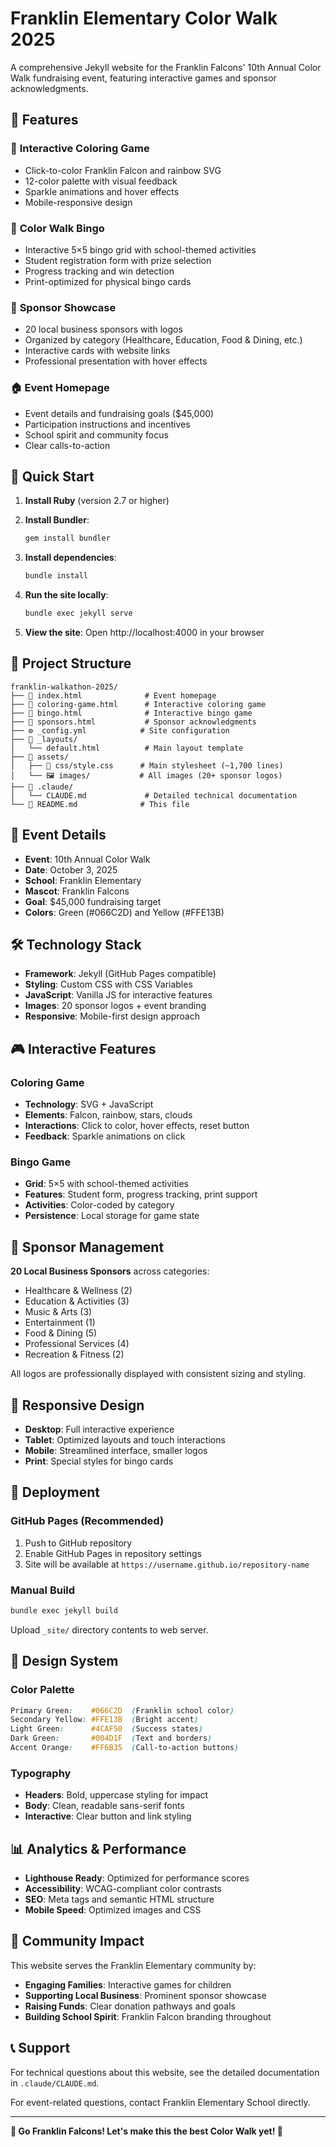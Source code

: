 # Franklin Elementary Color Walk 2025

A comprehensive Jekyll website for the Franklin Falcons' 10th Annual Color Walk fundraising event, featuring interactive games and sponsor acknowledgments.

## 🎨 Features

### 📱 **Interactive Coloring Game**
- Click-to-color Franklin Falcon and rainbow SVG
- 12-color palette with visual feedback
- Sparkle animations and hover effects
- Mobile-responsive design

### 🎯 **Color Walk Bingo**
- Interactive 5×5 bingo grid with school-themed activities
- Student registration form with prize selection
- Progress tracking and win detection
- Print-optimized for physical bingo cards

### 🏢 **Sponsor Showcase**
- 20 local business sponsors with logos
- Organized by category (Healthcare, Education, Food & Dining, etc.)
- Interactive cards with website links
- Professional presentation with hover effects

### 🏠 **Event Homepage**
- Event details and fundraising goals ($45,000)
- Participation instructions and incentives
- School spirit and community focus
- Clear calls-to-action

## 🚀 Quick Start

1. **Install Ruby** (version 2.7 or higher)
2. **Install Bundler**:
   ```bash
   gem install bundler
   ```

3. **Install dependencies**:
   ```bash
   bundle install
   ```

4. **Run the site locally**:
   ```bash
   bundle exec jekyll serve
   ```

5. **View the site**: Open http://localhost:4000 in your browser

## 📁 Project Structure

```
franklin-walkathon-2025/
├── 📄 index.html              # Event homepage
├── 🎨 coloring-game.html      # Interactive coloring game
├── 🎯 bingo.html              # Interactive bingo game
├── 🏢 sponsors.html           # Sponsor acknowledgments
├── ⚙️ _config.yml            # Site configuration
├── 📁 _layouts/
│   └── default.html          # Main layout template
├── 📁 assets/
│   ├── 🎨 css/style.css      # Main stylesheet (~1,700 lines)
│   └── 🖼️ images/           # All images (20+ sponsor logos)
├── 📁 .claude/
│   └── CLAUDE.md             # Detailed technical documentation
└── 📄 README.md              # This file
```

## 🎯 Event Details

- **Event**: 10th Annual Color Walk
- **Date**: October 3, 2025
- **School**: Franklin Elementary
- **Mascot**: Franklin Falcons
- **Goal**: $45,000 fundraising target
- **Colors**: Green (#066C2D) and Yellow (#FFE13B)

## 🛠️ Technology Stack

- **Framework**: Jekyll (GitHub Pages compatible)
- **Styling**: Custom CSS with CSS Variables
- **JavaScript**: Vanilla JS for interactive features
- **Images**: 20 sponsor logos + event branding
- **Responsive**: Mobile-first design approach

## 🎮 Interactive Features

### Coloring Game
- **Technology**: SVG + JavaScript
- **Elements**: Falcon, rainbow, stars, clouds
- **Interactions**: Click to color, hover effects, reset button
- **Feedback**: Sparkle animations on click

### Bingo Game
- **Grid**: 5×5 with school-themed activities
- **Features**: Student form, progress tracking, print support
- **Activities**: Color-coded by category
- **Persistence**: Local storage for game state

## 🏢 Sponsor Management

**20 Local Business Sponsors** across categories:
- Healthcare & Wellness (2)
- Education & Activities (3)
- Music & Arts (3)
- Entertainment (1)
- Food & Dining (5)
- Professional Services (4)
- Recreation & Fitness (2)

All logos are professionally displayed with consistent sizing and styling.

## 📱 Responsive Design

- **Desktop**: Full interactive experience
- **Tablet**: Optimized layouts and touch interactions
- **Mobile**: Streamlined interface, smaller logos
- **Print**: Special styles for bingo cards

## 🚀 Deployment

### GitHub Pages (Recommended)
1. Push to GitHub repository
2. Enable GitHub Pages in repository settings
3. Site will be available at `https://username.github.io/repository-name`

### Manual Build
```bash
bundle exec jekyll build
```
Upload `_site/` directory contents to web server.

## 🎨 Design System

### Color Palette
```css
Primary Green:    #066C2D  (Franklin school color)
Secondary Yellow: #FFE13B  (Bright accent)
Light Green:      #4CAF50  (Success states)
Dark Green:       #004D1F  (Text and borders)
Accent Orange:    #FF6B35  (Call-to-action buttons)
```

### Typography
- **Headers**: Bold, uppercase styling for impact
- **Body**: Clean, readable sans-serif fonts
- **Interactive**: Clear button and link styling

## 📊 Analytics & Performance

- **Lighthouse Ready**: Optimized for performance scores
- **Accessibility**: WCAG-compliant color contrasts
- **SEO**: Meta tags and semantic HTML structure
- **Mobile Speed**: Optimized images and CSS

## 🤝 Community Impact

This website serves the Franklin Elementary community by:
- **Engaging Families**: Interactive games for children
- **Supporting Local Business**: Prominent sponsor showcase
- **Raising Funds**: Clear donation pathways and goals
- **Building School Spirit**: Franklin Falcon branding throughout

## 📞 Support

For technical questions about this website, see the detailed documentation in `.claude/CLAUDE.md`.

For event-related questions, contact Franklin Elementary School directly.

---

**🦅 Go Franklin Falcons! Let's make this the best Color Walk yet! 🌈**